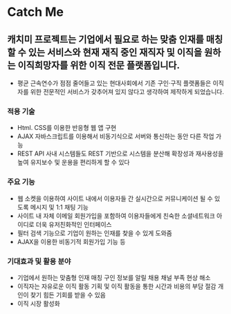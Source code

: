 # Catch Me
## 캐치미 프로젝트는 기업에서 필요로 하는 맞춤 인재를 매칭할 수 있는 서비스와 현재 재직 중인 재직자 및 이직을 원하는 이직희망자를 위한 이직 전문 플랫폼입니다.
- 평균 근속연수가 점점 줄어들고 있는 현대사회에서 기존 구인·구직 플랫폼들은 이직자를 위한 전문적인 서비스가 갖추어져 있지 않다고 생각하여 제작하게 되었습니다.

### 적용 기술
- Html. CSS를 이용한 반응형 웹 앱 구현
- AJAX 자바스크립트를 이용해서 비동기식으로 서버와 통신하는 동안 다른 작업 가능
- REST API 사내 시스템들도 REST 기반으로 시스템을 분산해 확장성과 재사용성을 높여 유지보수 및 운용을 편리하게 할 수 있다

### 주요 기능
- 웹 소켓을 이용하여 사이트 내에서 이용자들 간 실시간으로 커뮤니케이션 될 수 있도록 메시지 및 1:1 채팅 기능
- 사이트 내 자체 이메일 회원가입을 포함하여 이용자들에게 친숙한 소셜네트워크 아이디로 더욱 유저친화적인 인터페이스
- 필터 검색 기능으로 기업이 원하는 인재를 찾을 수 있게 도와줌
- AJAX을 이용한 비동기적 회원가입 기능 등

### 기대효과 및 활용 분야
- 기업에서 원하는 맞춤형 인재 매칭 구인 정보를 알릴 채용 채널 부족 현상 해소
- 이직자는 자유로운 이직 활동 기획 및 이직 활동을 통한 시간과 비용의 부담 절감 개인이 찾기 힘든 기회를 받을 수 있음
- 이직 시장 활성화
